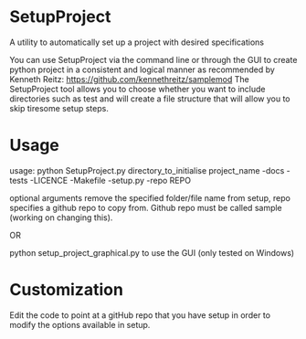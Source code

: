 # SetupProject
A utility to automatically set up a project with desired specifications

You can use SetupProject via the command line or through the GUI to create python project in a consistent and logical manner as recommended by Kenneth Reitz: https://github.com/kennethreitz/samplemod
The SetupProject tool allows you to choose whether you want to include directories such as test and will create a file structure that will allow you to skip tiresome setup steps.

# Usage
usage:
python SetupProject.py directory_to_initialise project_name -docs -tests -LICENCE -Makefile -setup.py -repo REPO

optional arguments remove the specified folder/file name from setup, repo specifies a github repo to copy from. Github repo must be called sample (working on changing this).

OR

python setup_project_graphical.py to use the GUI (only tested on Windows)

# Customization
Edit the code to point at a gitHub repo that you have setup in order to modify the options available in setup.


